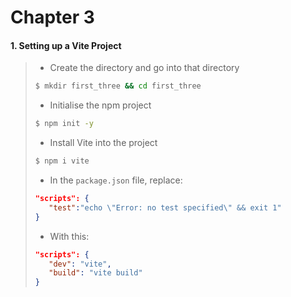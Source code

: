 # Chapter 3

#### 1. Setting up a Vite Project
>
> * Create the directory and go into that directory
> ```bash
>$ mkdir first_three && cd first_three
>```
> * Initialise the npm project
> ```bash
>$ npm init -y
>```
> * Install Vite into the project
> ```bash
>$ npm i vite
>```
> * In the ```package.json``` file, replace:
> ```json
> "scripts": {
>    "test":"echo \"Error: no test specified\" && exit 1"
> }
>```
> * With this:
> ```json
> "scripts": {
>    "dev": "vite",
>    "build": "vite build"
> }
>```
